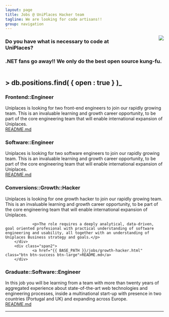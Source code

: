 ```yaml
---
layout: page
title: Jobs @ UniPlaces Hacker team
tagline: We are looking for code artisans!!
group: navigation
---
```


<img src="{{ BASE_PATH }}/static/MrTSharkpunch.gif" style="float:right;margin-left:100px" />


### Do you have what is necessary to code at UniPlaces?
### .NET fans go away!! We only do the best open source kung-fu.

<div style="clear:both"></div>

## > db.positions.find( { open : true } )<span style="text-decoration:blink">_</span>

### Frontend::Engineer

<div class="row">
        <div class="span10">
                Uniplaces is looking for two front-end engineers to join our rapidly growing team. This is an invaluable learning and growth career opportunity, to be part of the core engineering team that will enable international expansion of Uniplaces.
        </div>
        <div class="span2">
                <a href="{{ BASE_PATH }}/jobs/frontend-engineer.html" class="btn btn-success btn-large">README.md</a>
        </div>
</div>

### Software::Engineer

<div class="row">
        <div class="span10">
                Uniplaces is looking for two software engineers to join our rapidly growing team. This is an invaluable learning and growth career opportunity, to be part of the core engineering team that will enable international expansion of Uniplaces.
        </div>
        <div class="span2">
                <a href="{{ BASE_PATH }}/jobs/software-engineer.html" class="btn btn-success btn-large">README.md</a>
        </div>
</div>

### Conversions::Growth::Hacker

<div class="row">
        <div class="span10">
                <p>Uniplaces is looking for one growth hacker to join our rapidly growing team. This is an invaluable learning and growth career opportunity, to be part of the core engineering team that will enable international expansion of Uniplaces.</p>

                <p>The role requires a deeply analytical, data-driven, goal oriented profesional with practical understanding of software engineering and usability, all together with an understanding of Uniplaces Business strategy and goals.</p>
        </div>
        <div class="span2">
                <a href="{{ BASE_PATH }}/jobs/growth-hacker.html" class="btn btn-success btn-large">README.md</a>
        </div>
</div>

### Graduate::Software::Engineer

<div class="row">
        <div class="span10">
                In this job you will be learning from a team with more than twenty years of aggregated experience about state-of-the-art web technologies and engineering processes, inside a multinational start-up with presence in two countries (Portugal and UK) and expanding across Europe.
        </div>
        <div class="span2">
                <a href="{{ BASE_PATH }}/jobs/graduate-software-engineer.html" class="btn btn-success btn-large">README.md</a>
        </div>
</div>

<hr />
